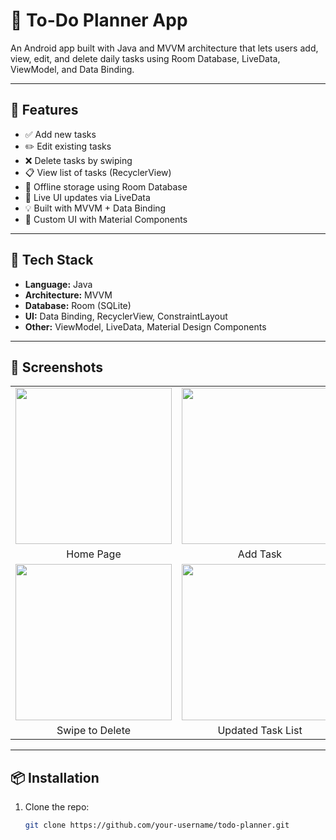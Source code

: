 # 📝 To-Do Planner App

An Android app built with Java and MVVM architecture that lets users add, view, edit, and delete daily tasks using Room Database, LiveData, ViewModel, and Data Binding.

---

## 🚀 Features

- ✅ Add new tasks
- ✏️ Edit existing tasks
- ❌ Delete tasks by swiping
- 📋 View list of tasks (RecyclerView)
- 💾 Offline storage using Room Database
- 🔁 Live UI updates via LiveData
- 💡 Built with MVVM + Data Binding
- 🎨 Custom UI with Material Components

---

## 🧰 Tech Stack

- **Language:** Java
- **Architecture:** MVVM
- **Database:** Room (SQLite)
- **UI:** Data Binding, RecyclerView, ConstraintLayout
- **Other:** ViewModel, LiveData, Material Design Components

---

## 📸 Screenshots
<table>
  <tr>
    <td><img src="https://github.com/user-attachments/assets/319f5459-8b5d-4e44-a975-03a17da245b7" width="250"/></td>
    <td><img src="https://github.com/user-attachments/assets/5d753d83-eb5a-4446-88d8-d02827cfda67" width="250"/></td>
    <td><img src="https://github.com/user-attachments/assets/d62ac53c-c97c-4c15-9540-9db921d02c17" width="250"/></td>
  </tr>
  <tr>
    <td align="center">Home Page</td>
    <td align="center">Add Task</td>
    <td align="center">Task List</td>
  </tr>
  <tr>
    <td><img src="https://github.com/user-attachments/assets/df9f1a23-c811-4a92-b1f3-37ef670f387a" width="250"/></td>
    <td><img src="https://github.com/user-attachments/assets/80ee5e9f-d248-4930-b6c4-d1ff350d5b7e" width="250"/></td>
    <td></td>
  </tr>
  <tr>
    <td align="center">Swipe to Delete</td>
    <td align="center">Updated Task List</td>
    <td></td>
  </tr>
</table>


---

## 📦 Installation

1. Clone the repo:
   ```bash
   git clone https://github.com/your-username/todo-planner.git
